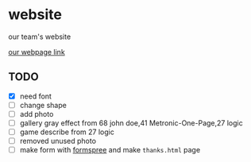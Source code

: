 # website

our team's website

[our webpage link](http://magiclight.ir/)

## TODO

- [x] need font
- [ ] change shape
- [ ] add photo
- [ ] gallery gray effect from 68 john doe,41 Metronic-One-Page,27 logic
- [ ] game describe from 27 logic
- [ ] removed unused photo
- [ ] make form with [formspree](https://webdesign.tutsplus.com/tutorials/quick-tip-add-a-formspree-form-to-your-static-sites--cms-23870) and make `thanks.html` page